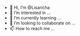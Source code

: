 - 👋 Hi, I’m @Lisaricha
- 👀 I’m interested in ...
- 🌱 I’m currently learning ...
- 💞️ I’m looking to collaborate on ...
- 📫 How to reach me ...

<!---
Lisaricha/Lisaricha is a ✨ special ✨ repository because its `README.md` (this file) appears on your GitHub profile.
You can click the Preview link to take a look at your changes.
--->

